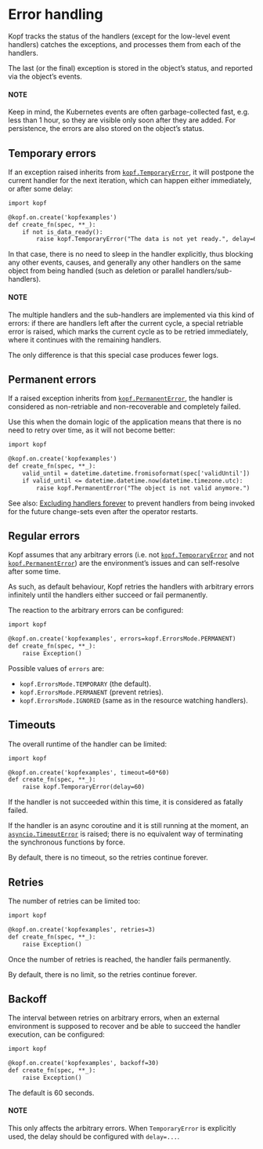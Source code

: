 # Error handling

Kopf tracks the status of the handlers (except for the low-level event handlers)
catches the exceptions, and processes them from each of the handlers.

The last (or the final) exception is stored in the object’s status,
and reported via the object’s events.

#### NOTE
Keep in mind, the Kubernetes events are often garbage-collected fast,
e.g. less than 1 hour, so they are visible only soon after they are added.
For persistence, the errors are also stored on the object’s status.

## Temporary errors

If an exception raised inherits from [`kopf.TemporaryError`](packages/kopf.md#kopf.TemporaryError),
it will postpone the current handler for the next iteration,
which can happen either immediately, or after some delay:

```default
import kopf

@kopf.on.create('kopfexamples')
def create_fn(spec, **_):
    if not is_data_ready():
        raise kopf.TemporaryError("The data is not yet ready.", delay=60)
```

In that case, there is no need to sleep in the handler explicitly, thus blocking
any other events, causes, and generally any other handlers on the same object
from being handled (such as deletion or parallel handlers/sub-handlers).

#### NOTE
The multiple handlers and the sub-handlers are implemented via this
kind of errors: if there are handlers left after the current cycle,
a special retriable error is raised, which marks the current cycle
as to be retried immediately, where it continues with the remaining
handlers.

The only difference is that this special case produces fewer logs.

## Permanent errors

If a raised exception inherits from [`kopf.PermanentError`](packages/kopf.md#kopf.PermanentError), the handler
is considered as non-retriable and non-recoverable and completely failed.

Use this when the domain logic of the application means that there
is no need to retry over time, as it will not become better:

```default
import kopf

@kopf.on.create('kopfexamples')
def create_fn(spec, **_):
    valid_until = datetime.datetime.fromisoformat(spec['validUntil'])
    if valid_until <= datetime.datetime.now(datetime.timezone.utc):
        raise kopf.PermanentError("The object is not valid anymore.")
```

See also: [Excluding handlers forever](tips-and-tricks.md#never-again-filters) to prevent handlers from being invoked
for the future change-sets even after the operator restarts.

## Regular errors

Kopf assumes that any arbitrary errors
(i.e. not [`kopf.TemporaryError`](packages/kopf.md#kopf.TemporaryError) and not [`kopf.PermanentError`](packages/kopf.md#kopf.PermanentError))
are the environment’s issues and can self-resolve after some time.

As such, as default behaviour,
Kopf retries the handlers with arbitrary errors
infinitely until the handlers either succeed or fail permanently.

The reaction to the arbitrary errors can be configured:

```default
import kopf

@kopf.on.create('kopfexamples', errors=kopf.ErrorsMode.PERMANENT)
def create_fn(spec, **_):
    raise Exception()
```

Possible values of `errors` are:

* `kopf.ErrorsMode.TEMPORARY` (the default).
* `kopf.ErrorsMode.PERMANENT` (prevent retries).
* `kopf.ErrorsMode.IGNORED` (same as in the resource watching handlers).

## Timeouts

The overall runtime of the handler can be limited:

```default
import kopf

@kopf.on.create('kopfexamples', timeout=60*60)
def create_fn(spec, **_):
    raise kopf.TemporaryError(delay=60)
```

If the handler is not succeeded within this time, it is considered
as fatally failed.

If the handler is an async coroutine and it is still running at the moment,
an [`asyncio.TimeoutError`](https://docs.python.org/3/library/asyncio-exceptions.html#asyncio.TimeoutError) is raised;
there is no equivalent way of terminating the synchronous functions by force.

By default, there is no timeout, so the retries continue forever.

## Retries

The number of retries can be limited too:

```default
import kopf

@kopf.on.create('kopfexamples', retries=3)
def create_fn(spec, **_):
    raise Exception()
```

Once the number of retries is reached, the handler fails permanently.

By default, there is no limit, so the retries continue forever.

## Backoff

The interval between retries on arbitrary errors, when an external environment
is supposed to recover and be able to succeed the handler execution,
can be configured:

```default
import kopf

@kopf.on.create('kopfexamples', backoff=30)
def create_fn(spec, **_):
    raise Exception()
```

The default is 60 seconds.

#### NOTE
This only affects the arbitrary errors. When `TemporaryError`
is explicitly used, the delay should be configured with `delay=...`.
